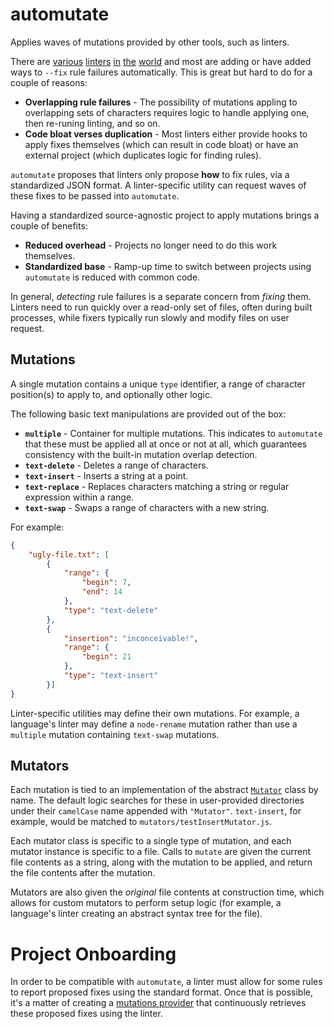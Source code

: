 # automutate

Applies waves of mutations provided by other tools, such as linters.

There are [various](https://github.com/eslint/eslint) [linters](https://github.com/palantir/tslint) [in](https://github.com/stylelint/stylelint) [the](https://github.com/lesshint/lesshint) [world](https://github.com/sasstools/sass-lint) and most are adding or have added ways to `--fix` rule failures automatically.
This is great but hard to do for a couple of reasons:
* **Overlapping rule failures** - The possibility of mutations appling to overlapping sets of characters requires logic to handle applying one, then re-runing linting, and so on.
* **Code bloat verses duplication** - Most linters either provide hooks to apply fixes themselves (which can result in code bloat) or have an external project (which duplicates logic for finding rules).

`automutate` proposes that linters only propose **how** to fix rules, via a standardized JSON format.
A linter-specific utility can request waves of these fixes to be passed into `automutate`.

Having a standardized source-agnostic project to apply mutations brings a couple of benefits:
* **Reduced overhead** - Projects no longer need to do this work themselves.
* **Standardized base** - Ramp-up time to switch between projects using `automutate` is reduced with common code.

In general, *detecting* rule failures is a separate concern from *fixing* them.
Linters need to run quickly over a read-only set of files, often during built processes, while fixers typically run slowly and modify files on user request.


## Mutations

A single mutation contains a unique `type` identifier, a range of character position(s) to apply to, and optionally other logic.

The following basic text manipulations are provided out of the box:
* **`multiple`** - Container for multiple mutations. This indicates to `automutate` that these must be applied all at once or not at all, which guarantees consistency with the built-in mutation overlap detection.
* **`text-delete`** - Deletes a range of characters.
* **`text-insert`** - Inserts a string at a point.
* **`text-replace`** - Replaces characters matching a string or regular expression within a range.
* **`text-swap`** - Swaps a range of characters with a new string.

For example:

```json
{
    "ugly-file.txt": [
        {
            "range": {
                "begin": 7,
                "end": 14
            },
            "type": "text-delete"
        },
        {
            "insertion": "inconceivable!",
            "range": {
                "begin": 21
            },
            "type": "text-insert"
        }]
}
```

Linter-specific utilities may define their own mutations.
For example, a language's linter may define a `node-rename` mutation rather than use a `multiple` mutation containing `text-swap` mutations.


## Mutators

Each mutation is tied to an implementation of the abstract [`Mutator`](https://github.com/autolint/automutate/blob/master/src/mutator.ts) class by name.
The default logic searches for these in user-provided directories under their `camelCase` name appended with `"Mutator"`.
`text-insert`, for example, would be matched to `mutators/testInsertMutator.js`.

Each mutator class is specific to a single type of mutation, and each mutator instance is specific to a file.
Calls to `mutate` are given the current file contents as a string, along with the mutation to be applied, and return the file contents after the mutation.

Mutators are also given the *original* file contents at construction time, which allows for custom mutators to perform setup logic (for example, a language's linter creating an abstract syntax tree for the file).


# Project Onboarding

In order to be compatible with `automutate`, a linter must allow for some rules to report proposed fixes using the standard format.
Once that is possible, it's a matter of creating a [mutations provider](https://github.com/autolint/automutate/blob/master/src/mutationsProvider.ts) that continuously retrieves these proposed fixes using the linter.
